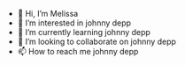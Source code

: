 - 👋 Hi, I’m Melissa
- 👀 I’m interested in johnny depp
- 🌱 I’m currently learning johnny depp
- 💞️ I’m looking to collaborate on johnny depp
- 📫 How to reach me johnny depp

<!---
melissagostosa/melissagostosa is a ✨ special ✨ repository because its `README.md` (this file) appears on your GitHub profile.
You can click the Preview link to take a look at your changes.
--->

